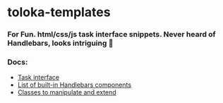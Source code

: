 # toloka-templates

### For Fun. html/css/js task interface snippets. Never heard of Handlebars, looks intriguing 🚐


### Docs:

* [Task interface](https://toloka.ai/docs/guide/spec/)
* [List of built-in Handlebars components](https://toloka.ai/docs/guide/t-components/)
* [Classes to manipulate and extend](https://toloka.ai/docs/guide/spec-advanced/)
